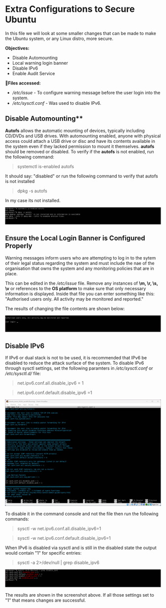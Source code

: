 # Extra Configurations to Secure Ubuntu
In this file we will look at some smaller changes that can be made to make the Ubuntu system, or any Linux distro, more secure.

**Objectives:**
* Disable Automounting
* Local warning login banner
* Disable IPv6
* Enable Audit Service

**📁Files accessed:**
* */etc/issue* - To configure warning message before the user login into the system.
* */etc/sysctl.conf* - Was used to disable IPv6.

## Disable Automounting**
**Autofs** allows the automatic mounting of devices, typically including CD/DVDs and USB drives. With automounting enabled, anyone with physical access could attach a USB drive or disc and have its contents available in the system even if they lacked permission to mount it themselves. **autofs** should be removed or disabled.
To verify if the **autofs** is not enabled, run the following command:

> systemctl is-enabled autofs

It should say: "disabled"
or run the following command to verify that autofs is not installed

> dpkg -s autofs

In my case its not installed.

![](screenshots/disable-automounting1.png)

## Ensure the Local Login Banner is Configured Properly
Warning messages inform users who are attempting to log in to the sytem of their legal status regarding the system and must include the nae of the organisation that owns the system and any monitoring policies that are in place.

This can be edited in the */etc/issue* file. Remove any instances of **\m, \r, \s, \v** or references to the **OS platform** to make sure that only necessary information is displayed.
Inside that file you can enter something like this: "Authorised users only. All activity may be monitored and reported."

The results of changing the file contents are shown below:

![](screenshots/warning-message1.png)

## Disable IPv6
If IPv6 or dual stack is not to be used, it is recommended that IPv6 be disabled to reduce the attack surface of the system. To disable IPv6 through sysctl settings, set the following paramters in */etc/sysctl.conf* or */etc/sysctl.d/* file:

> net.ipv6.conf.all.disable_ipv6 = 1

> net.ipv6.conf.default.disable_ipv6 =1

![](screenshots/disable-ipv6.png)

To disable it in the command console and not the file then run the following commands:

> sysctl -w net.ipv6.conf.all.disable_ipv6=1

> sysctl -w net.ipv6.conf.default.disable_ipv6=1

When IPv6 is disabled via sysctl and is still in the disabled state the output would contain "1" for specific entries:

> sysctl -a 2>/dev/null | grep disable_ipv6

![](screenshots/disable-ipv6(1).png)

The results are shown in the screenshot above. If all those settings set to "1" that means changes are successful.

